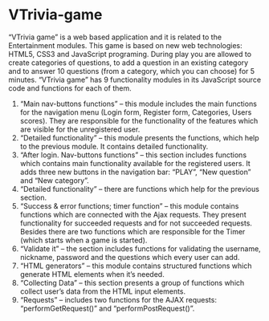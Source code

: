 VTrivia-game
===========

“VTrivia game” is a web based application and it is related to the Entertainment modules. 
This game is based on new web technologies: HTML5, CSS3 and JavaScript programing. 
During play you are allowed to create categories of questions, to add a question in an existing category and 
to answer 10 questions (from a category, which you can choose) for 5 minutes.
“VTrivia game” has 9 functionality modules in its JavaScript source code and functions for each of them. 

1.  “Main nav-buttons functions” – this module includes the main functions for the navigation menu 
      (Login form, Register form, Categories, Users scores). They are responsible for the functionality of the 
    features which are visible for the unregistered user. 
2.	 “Detailed functionality” – this module presents the functions, which help to the previous module. 
      It contains detailed functionality.
3.	“After login. Nav-buttons functions” – this section includes functions which contains main functionality 
      available for the registered users. It adds three new buttons in the navigation bar: “PLAY”, 
      “New question” and “New category”. 
4.	“Detailed functionality” – there are functions which help for the previous section. 
5.	“Success & error functions; timer function” – this module contains functions which are connected 
      with the Ajax requests.  They present functionality for succeeded requests and for not succeeded requests. 
      Besides there are two functions which are responsible for the Timer (which starts when a game is started).
6.	“Validate it” – the section includes functions for validating the username, nickname, 
      password and the questions which every user can add.
7.	“HTML generators” – this module contains structured functions which generate HTML elements when it’s needed.
8.	“Collecting Data” – this section presents a group of functions which collect user’s data from the HTML 
      input elements.
9.	“Requests” – includes two functions for the AJAX requests: “performGetRequest()” and “performPostRequest()”.
